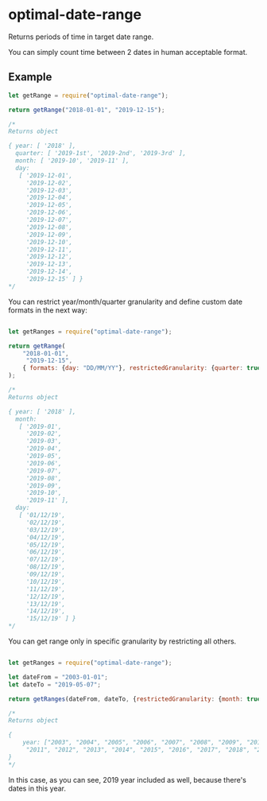 # optimal-date-range

Returns periods of time in target date range.

You can simply count time between 2 dates in human acceptable format.

## Example

```js
let getRange = require("optimal-date-range");

return getRange("2018-01-01", "2019-12-15");

/*
Returns object

{ year: [ '2018' ],
  quarter: [ '2019-1st', '2019-2nd', '2019-3rd' ],
  month: [ '2019-10', '2019-11' ],
  day:
   [ '2019-12-01',
     '2019-12-02',
     '2019-12-03',
     '2019-12-04',
     '2019-12-05',
     '2019-12-06',
     '2019-12-07',
     '2019-12-08',
     '2019-12-09',
     '2019-12-10',
     '2019-12-11',
     '2019-12-12',
     '2019-12-13',
     '2019-12-14',
     '2019-12-15' ] }
*/
```

You can restrict year/month/quarter granularity and define custom date formats in the next way:

```js

let getRanges = require("optimal-date-range");

return getRange(
    "2018-01-01",
     "2019-12-15",
    { formats: {day: "DD/MM/YY"}, restrictedGranularity: {quarter: true} }
);

/*
Returns object

{ year: [ '2018' ],
  month:
   [ '2019-01',
     '2019-02',
     '2019-03',
     '2019-04',
     '2019-05',
     '2019-06',
     '2019-07',
     '2019-08',
     '2019-09',
     '2019-10',
     '2019-11' ],
  day:
   [ '01/12/19',
     '02/12/19',
     '03/12/19',
     '04/12/19',
     '05/12/19',
     '06/12/19',
     '07/12/19',
     '08/12/19',
     '09/12/19',
     '10/12/19',
     '11/12/19',
     '12/12/19',
     '13/12/19',
     '14/12/19',
     '15/12/19' ] }
*/
```
You can get range only in specific granularity by restricting all others.

```js

let getRanges = require("optimal-date-range");

let dateFrom = "2003-01-01";
let dateTo = "2019-05-07";

return getRanges(dateFrom, dateTo, {restrictedGranularity: {month: true, day: true, quarter: true}});

/*
Returns object

{
    year: ["2003", "2004", "2005", "2006", "2007", "2008", "2009", "2010",
     "2011", "2012", "2013", "2014", "2015", "2016", "2017", "2018", "2019"]
}
*/
```
In this case, as you can see, 2019 year included as well, because there's dates in this year.